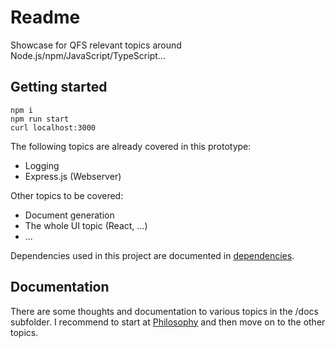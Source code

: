 # Readme

Showcase for QFS relevant topics around Node.js/npm/JavaScript/TypeScript...

## Getting started

```console
npm i
npm run start
curl localhost:3000
```

The following topics are already covered in this prototype:

- Logging
- Express.js (Webserver)

Other topics to be covered:

- Document generation
- The whole UI topic (React, ...)
- ...

Dependencies used in this project are documented in [dependencies](docs/vault/technology/dependencies).

## Documentation

There are some thoughts and documentation to various topics in the /docs subfolder. I recommend to start at [Philosophy](/docs/vault/philosophy) and then move on to the other topics.
